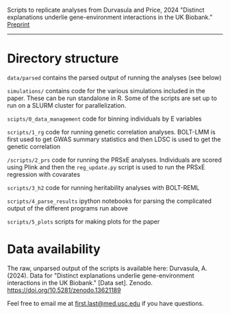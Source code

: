 Scripts to replicate analyses from Durvasula and Price, 2024 "Distinct explanations underlie gene-environment interactions in the UK Biobank." [Preprint](https://www.medrxiv.org/content/10.1101/2023.09.22.23295969.abstract)

---

# Directory structure

`data/parsed` contains the parsed output of running the analyses (see below)

`simulations/` contains code for the various simulations included in the paper. These can be run standalone in R. Some of the scripts are set up to run on a SLURM cluster for parallelization.

`scipts/0_data_management` code for binning individuals by E variables

`scripts/1_rg` code for running genetic correlation analyses. BOLT-LMM is first used to get GWAS summary statistics and then LDSC is used to get the genetic correlation

`/scripts/2_prs` code for running the PRSxE analyses. Individuals are scored using Plink and then the `reg_update.py` script is used to run the PRSxE regression with covarates

`scripts/3_h2` code for running heritability analyses with BOLT-REML

`scripts/4_parse_results` ipython notebooks for parsing the complicated output of the different programs run above

`scripts/5_plots` scripts for making plots for the paper

# Data availability

The raw, unparsed output of the scripts is available here: Durvasula, A. (2024). Data for "Distinct explanations underlie gene-environment interactions in the UK Biobank." [Data set]. Zenodo. https://doi.org/10.5281/zenodo.13621189

Feel free to email me at first.last@med.usc.edu if you have questions.  